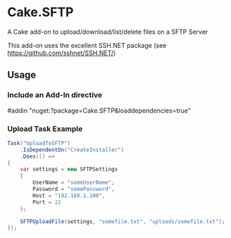 # Cake.SFTP
A Cake add-on to upload/download/list/delete files on a SFTP Server

This add-on uses the excellent SSH.NET package (see https://github.com/sshnet/SSH.NET/) 

## Usage

### Include an Add-In directive

#addin "nuget:?package=Cake.SFTP&loaddependencies=true"

### Upload Task Example

```c#
Task("UploadToSFTP")
    .IsDependentOn("CreateInstaller")
    .Does(() =>
{    
    var settings = new SFTPSettings
    {
        UserName = "someUserName",
        Password = "somePassword",
        Host = "192.168.1.100",
        Port = 22
    };

    SFTPUploadFile(settings, "somefile.txt", "uploads/somefile.txt");
});
```
